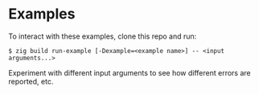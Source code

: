 # Examples

To interact with these examples, clone this repo and run:

```
$ zig build run-example [-Dexample=<example name>] -- <input arguments...>
```

Experiment with different input arguments to see how different errors are reported, etc.
